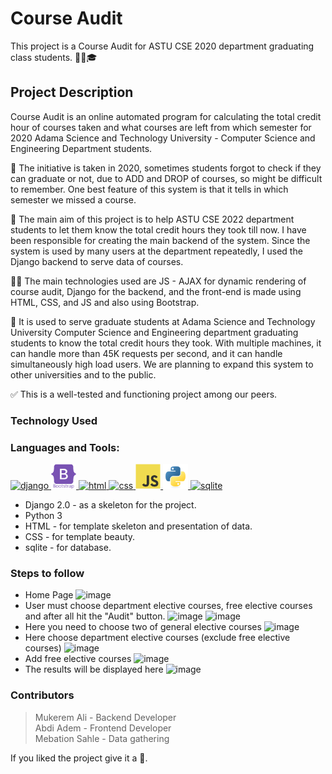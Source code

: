
# Course Audit
This project is a Course Audit for ASTU CSE 2020 department graduating class students. 🧑‍🎓🎓

## Project Description
Course Audit is an online automated program for calculating the total credit hour of courses taken and what courses are left from which semester for 2020 Adama Science and Technology University - Computer Science and Engineering Department students. 

🌴 The initiative is taken in 2020, sometimes students forgot to check if they can graduate or not, due to ADD and DROP of courses, so might be difficult to remember. One best feature of this system is that it tells in which semester we missed a course.

🥅 The main aim of this project is to help ASTU CSE 2022 department students to let them know the total credit hours they took till now. I have been responsible for creating the main backend of the system. Since the system is used by many users at the department repeatedly, I used the Django backend to serve data of courses.

👨‍💻 The main technologies used are JS - AJAX for dynamic rendering of course audit, Django for the backend, and the front-end is made using HTML, CSS, and JS and also using Bootstrap.

🎯 It is used to serve graduate students at Adama Science and Technology University Computer Science and Engineering department graduating students to know the total credit hours they took. With multiple machines, it can handle more than 45K requests per second, and it can handle simultaneously high load users. We are planning to expand this system to other universities and to the public.

✅ This is a well-tested and functioning project among our peers.

### Technology Used
<h3 align="left">Languages and Tools:</h3>
<p align="left"> 
  <a href="https://www.djangoproject.com/" target="_blank"> <img src="https://user-images.githubusercontent.com/51055556/163707550-fa602c2d-2736-4884-bf02-9203e00e023b.png" alt="django" width="40" height="40"/> </a>
  <a href="https://getbootstrap.com" target="_blank"> <img src="https://raw.githubusercontent.com/devicons/devicon/master/icons/bootstrap/bootstrap-plain-wordmark.svg" alt="bootstrap" width="40" height="40"/> </a>  
  <a href="#" target="_blank"> <img src="https://user-images.githubusercontent.com/51055556/163707624-992f45b9-348a-4a19-8083-244f430e2ded.png" alt="html" width="40" height="40"/> </a> 
  <a href="#" target="_blank"> <img src="https://user-images.githubusercontent.com/51055556/163707714-ddfdbfc4-7508-462e-8d2b-5e74b17a0b37.png" alt="css" width="40" height="40"/> </a> 
  <a href="https://developer.mozilla.org/en-US/docs/Web/JavaScript" target="_blank"> <img src="https://raw.githubusercontent.com/devicons/devicon/master/icons/javascript/javascript-original.svg" alt="javascript" width="40" height="40"/> </a>
  <a href="https://www.python.org" target="_blank"> <img src="https://raw.githubusercontent.com/devicons/devicon/master/icons/python/python-original.svg" alt="python" width="40" height="40"/> </a>  
  <a href="https://sqlite.org/" target="_blank"> <img src="https://user-images.githubusercontent.com/51055556/163708828-4b9ef38f-4ef2-4451-ad6d-32cb2d23c053.png" alt="sqlite" width="40" height="40"/> </a>  
</p>

* Django 2.0 - as a skeleton for the project.
* Python 3
* HTML - for template skeleton and presentation of data.
* CSS - for template beauty.
* sqlite - for database.

### Steps to follow
* Home Page
![image](https://user-images.githubusercontent.com/51055556/163710374-acedfa40-7bfd-4d45-89b8-e2b7d8aa665c.png)
* User must choose department elective courses, free elective courses and after all hit the "Audit" button.
![image](https://user-images.githubusercontent.com/51055556/163693181-3cb90869-9592-456e-a605-dc8f99d3dbaa.png)
![image](https://user-images.githubusercontent.com/51055556/163693208-8a3785ea-a2ca-43c5-a35e-72bdf95ff3f7.png)
* Here you need to choose two of general elective courses
![image](https://user-images.githubusercontent.com/51055556/163693220-a2ae0e2d-fa9c-4106-ac74-ec01a5aa40b6.png)
* Here choose department elective courses (exclude free elective courses)
![image](https://user-images.githubusercontent.com/51055556/163693240-54f229ee-ed11-449e-81e8-d2591e7ac2e2.png)
* Add free elective courses
![image](https://user-images.githubusercontent.com/51055556/163693263-8499ca17-18a4-4f0f-944f-38e208c67636.png)
* The results will be displayed here
![image](https://user-images.githubusercontent.com/51055556/163693412-937658b3-cf6a-477a-9bb0-b83b632c5e98.png)


### Contributors
> Mukerem Ali - Backend Developer \
> Abdi Adem - Frontend Developer \
> Mebation Sahle - Data gathering 

If you liked the project give it a 🌟. 
